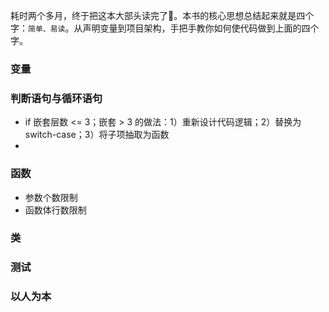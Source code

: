 耗时两个多月，终于把这本大部头读完了🤣。本书的核心思想总结起来就是四个字：`简单、易读`。从声明变量到项目架构，手把手教你如何使代码做到上面的四个字。
### 变量
### 判断语句与循环语句
* if 嵌套层数 <= 3；嵌套 > 3 的做法：1）重新设计代码逻辑；2）替换为 switch-case；3）将子项抽取为函数
* 
### 函数
* 参数个数限制
* 函数体行数限制
### 类
### 测试
### 以人为本